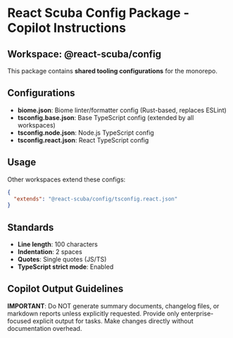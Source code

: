 # React Scuba Config Package - Copilot Instructions

## Workspace: @react-scuba/config

This package contains **shared tooling configurations** for the monorepo.

## Configurations
- **biome.json**: Biome linter/formatter config (Rust-based, replaces ESLint)
- **tsconfig.base.json**: Base TypeScript config (extended by all workspaces)
- **tsconfig.node.json**: Node.js TypeScript config
- **tsconfig.react.json**: React TypeScript config

## Usage
Other workspaces extend these configs:
```json
{
  "extends": "@react-scuba/config/tsconfig.react.json"
}
```

## Standards
- **Line length**: 100 characters
- **Indentation**: 2 spaces
- **Quotes**: Single quotes (JS/TS)
- **TypeScript strict mode**: Enabled


## Copilot Output Guidelines

**IMPORTANT**: Do NOT generate summary documents, changelog files, or markdown reports unless explicitly requested. Provide only enterprise-focused explicit output for tasks. Make changes directly without documentation overhead.
